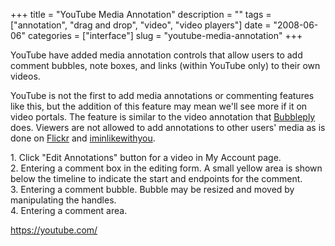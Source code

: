 +++
title = "YouTube Media Annotation"
description = ""
tags = ["annotation", "drag and drop", "video", "video players"]
date = "2008-06-06"
categories = ["interface"]
slug = "youtube-media-annotation"
+++


<p>YouTube have added media annotation controls that allow users to add comment bubbles, note boxes, and links (within YouTube only) to their own videos. </p>
<p>YouTube is not the first to add media annotations or commenting features like this, but the addition of this feature may mean we'll see more if it on video portals. The feature is similar to the video annotation that <a href="http://www.bubbleply.com/">Bubbleply</a> does. Viewers are not allowed to add annotations to other users' media as is done on <a href="http://flickr.com/">Flickr</a> and <a href="iminlikewithyou-comments.html">iminlikewithyou</a>.</p>
<div id="screens-full" class="clear"><div class="caption">1. Click &quot;Edit Annotations&quot; button for a video in My Account page.</div><div class="fullimg clear"><a href="//konigi.com/media/interface/youtube-annotations-1.png" class="group" rel="group" title="1. Click &quot;Edit Annotations&quot; button for a video in My Account page."><img src="//konigi.com/media/interface/youtube-annotations-1.png" alt="" class="img-responsive"></a></div></div><div id="screens-full" class="clear"><div class="caption">2. Entering a comment box in the editing form. A small yellow area is shown below the timeline to indicate the start and endpoints for the comment.</div><div class="fullimg clear"><a href="//konigi.com/media/interface/youtube-annotations-2.png" class="group" rel="group" title="2. Entering a comment box in the editing form. A small yellow area is shown below the timeline to in..."><img src="//konigi.com/media/interface/youtube-annotations-2.png" alt="" class="img-responsive"></a></div></div><div id="screens-full" class="clear"><div class="caption">3. Entering a comment bubble. Bubble may be resized and moved by manipulating the handles.</div><div class="fullimg clear"><a href="//konigi.com/media/interface/youtube-annotations-3.png" class="group" rel="group" title="3. Entering a comment bubble. Bubble may be resized and moved by manipulating the handles."><img src="//konigi.com/media/interface/youtube-annotations-3.png" alt="" class="img-responsive"></a></div></div><div id="screens-full" class="clear"><div class="caption">4. Entering a comment area.</div><div class="fullimg clear"><a href="//konigi.com/media/interface/youtube-annotations-4.png" class="group" rel="group" title="4. Entering a comment area."><img src="//konigi.com/media/interface/youtube-annotations-4.png" alt="" class="img-responsive"></a></div></div>        
<p><a href="https://youtube.com/">https://youtube.com/</a></p>

